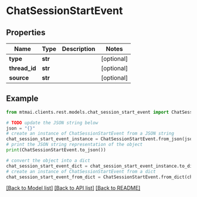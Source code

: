 # ChatSessionStartEvent


## Properties

Name | Type | Description | Notes
------------ | ------------- | ------------- | -------------
**type** | **str** |  | [optional] 
**thread_id** | **str** |  | [optional] 
**source** | **str** |  | [optional] 

## Example

```python
from mtmai.clients.rest.models.chat_session_start_event import ChatSessionStartEvent

# TODO update the JSON string below
json = "{}"
# create an instance of ChatSessionStartEvent from a JSON string
chat_session_start_event_instance = ChatSessionStartEvent.from_json(json)
# print the JSON string representation of the object
print(ChatSessionStartEvent.to_json())

# convert the object into a dict
chat_session_start_event_dict = chat_session_start_event_instance.to_dict()
# create an instance of ChatSessionStartEvent from a dict
chat_session_start_event_from_dict = ChatSessionStartEvent.from_dict(chat_session_start_event_dict)
```
[[Back to Model list]](../README.md#documentation-for-models) [[Back to API list]](../README.md#documentation-for-api-endpoints) [[Back to README]](../README.md)



